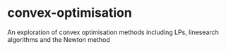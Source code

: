 # convex-optimisation

An exploration of convex optimisation methods including LPs, linesearch algorithms and the Newton method
